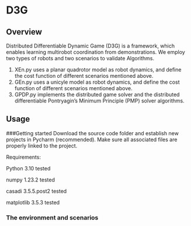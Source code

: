 # D3G

## Overview
Distributed Differentiable Dynamic Game (D3G) is a framework, which enables learning multirobot coordination from demonstrations. We employ two types
of robots and two scenarios to validate Algorithms.
1. XEn.py uses a planar quadrotor model as robot dynamics, and define the cost function of different scenarios mentioned above.
2. GEn.py uses a unicyle model as robot dynamics, and define the cost function of different scenarios mentioned above.
3. GPDP.py implements the distributed game solver and the distributed differentiable Pontryagin’s Minimum Principle (PMP) solver algorithms.

## Usage

###Getting started
Download the source code folder and establish new projects in Pycharm (recommended). Make sure all associated files are properly linked to the project.

Requirements:

Python 3.10 tested

numpy 1.23.2 tested

casadi 3.5.5.post2 tested

matplotlib 3.5.3 tested

### The environment and scenarios
